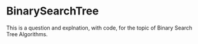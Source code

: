 # BinarySearchTree
This is a question and explnation, with code, for the topic of Binary Search Tree Algorithms.
